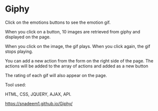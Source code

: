 # Giphy
Click on the emotions buttons to see the emotion gif.

When you click on a button, 10 images are retrieved from giphy and displayed on the page.

When you click on the image, the gif plays. When you click again, the gif stops playing.

You can add a new action from the form on the right side of the page. The actions will be added to the array of actions and added as a new button

The rating of each gif will also appear on the page.


Tool used:

HTML, CSS, JQUERY, AJAX, API.

https://snadeem1.github.io/Giphy/